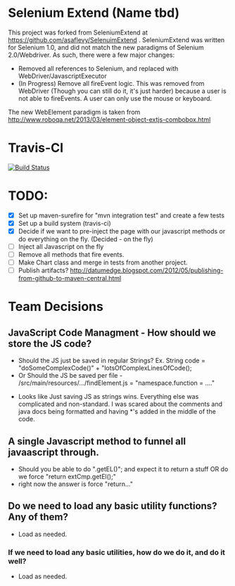 # Selenium Extend (Name tbd)

This project was forked from SeleniumExtend at https://github.com/asaflevy/SelenuimExtend .  SeleniumExtend was written for Selenium 1.0, and did not match the new paradigms of Selenium 2.0/Webdriver. As such, there were a few major changes:
 - Removed all references to Selenium, and replaced with WebDriver/JavascriptExecutor
 - (In Progress) Remove all fireEvent logic. This was removed from WebDriver (Though you can still do it, it's just harder) because a user is not able to fireEvents. A user can only use the mouse or keyboard.

 The new WebElement paradigm is taken from http://www.roboqa.net/2013/03/element-object-extjs-combobox.html
 
# Travis-CI
[![Build Status](https://travis-ci.org/tayloryork/SeleniumExtend.png?branch=master)](https://travis-ci.org/tayloryork/SeleniumExtend)

# TODO:
- [x] Set up maven-surefire for "mvn integration test" and create a few tests
- [x] Set up a build system (travis-ci)
- [x] Decide if we want to pre-inject the page with our javascript methods or do everything on the fly. (Decided - on the fly)
- [ ] Inject all Javascript on the fly
- [ ] Remove all methods that fire events.
- [ ] Make Chart class and merge in tests from another project.
- [ ] Publish artifacts? http://datumedge.blogspot.com/2012/05/publishing-from-github-to-maven-central.html

# Team Decisions
## JavaScript Code Managment - How should we store the JS code?
* Should the JS just be saved in regular Strings? Ex. String code = "doSomeComplexCode()" + "lotsOfComplexLinesOfCode();
* Or Should the JS be saved per file - /src/main/resources/.../findElement.js = "namespace.function = ...."
- Looks like Just saving JS as strings wins. Everything else was complicated and non-standard. I was scared about the comments and java docs being formatted and having *'s added in the middle of the code.  

## A single Javascript method to funnel all javaascript through.
* Should you be able to do ".getEL()"; and expect it to return a stuff OR do we force "return extCmp.getEl();"
* right now the answer is force "return..."

## Do we need to load any basic utility functions? Any of them?
* Load as needed.

### If we need to load any basic utilities, how do we do it, and do it well?
* Load as needed.
